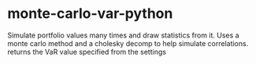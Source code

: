 # monte-carlo-var-python
Simulate portfolio values many times and draw statistics from it. Uses a monte carlo method and a cholesky decomp to help simulate correlations. returns the VaR value specified from the settings
